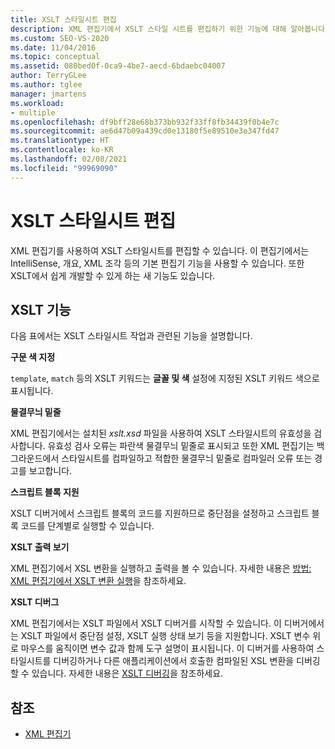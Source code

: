 ```yaml
---
title: XSLT 스타일시트 편집
description: XML 편집기에서 XSLT 스타일 시트를 편집하기 위한 기능에 대해 알아봅니다(구문 색 지정, 밑줄, 편집기에서 XSLT 디버거 시작 등).
ms.custom: SEO-VS-2020
ms.date: 11/04/2016
ms.topic: conceptual
ms.assetid: 080bed0f-0ca9-4be7-aecd-6bdaebc04007
author: TerryGLee
ms.author: tglee
manager: jmartens
ms.workload:
- multiple
ms.openlocfilehash: df9bff28e68b373bb932f33ff8fb34439f0b4e7c
ms.sourcegitcommit: ae6d47b09a439cd0e13180f5e89510e3e347fd47
ms.translationtype: HT
ms.contentlocale: ko-KR
ms.lasthandoff: 02/08/2021
ms.locfileid: "99969090"
---
```

# <a name="edit-xslt-style-sheets"></a>XSLT 스타일시트 편집

XML 편집기를 사용하여 XSLT 스타일시트를 편집할 수 있습니다. 이 편집기에서는 IntelliSense, 개요, XML 조각 등의 기본 편집기 기능을 사용할 수 있습니다. 또한 XSLT에서 쉽게 개발할 수 있게 하는 새 기능도 있습니다.

## <a name="xslt-features"></a>XSLT 기능

다음 표에서는 XSLT 스타일시트 작업과 관련된 기능을 설명합니다.

**구문 색 지정**

`template`, `match` 등의 XSLT 키워드는 **글꼴 및 색** 설정에 지정된 XSLT 키워드 색으로 표시됩니다.

**물결무늬 밑줄**

XML 편집기에서는 설치된 *xslt.xsd* 파일을 사용하여 XSLT 스타일시트의 유효성을 검사합니다. 유효성 검사 오류는 파란색 물결무늬 밑줄로 표시되고 또한 XML 편집기는 백그라운드에서 스타일시트를 컴파일하고 적합한 물결무늬 밑줄로 컴파일러 오류 또는 경고를 보고합니다.

**스크립트 블록 지원**

XSLT 디버거에서 스크립트 블록의 코드를 지원하므로 중단점을 설정하고 스크립트 블록 코드를 단계별로 실행할 수 있습니다.

**XSLT 출력 보기**

XML 편집기에서 XSL 변환을 실행하고 출력을 볼 수 있습니다. 자세한 내용은 [방법: XML 편집기에서 XSLT 변환 실행](../xml-tools/how-to-execute-an-xslt-transformation-from-the-xml-editor.md)을 참조하세요.

**XSLT 디버그**

XML 편집기에서는 XSLT 파일에서 XSLT 디버거를 시작할 수 있습니다. 이 디버거에서는 XSLT 파일에서 중단점 설정, XSLT 실행 상태 보기 등을 지원합니다. XSLT 변수 위로 마우스를 움직이면 변수 값과 함께 도구 설명이 표시됩니다. 이 디버거를 사용하여 스타일시트를 디버깅하거나 다른 애플리케이션에서 호출한 컴파일된 XSL 변환을 디버깅할 수 있습니다. 자세한 내용은 [XSLT 디버깅](../xml-tools/debugging-xslt.md)을 참조하세요.

## <a name="see-also"></a>참조

- [XML 편집기](../xml-tools/xml-editor.md)
